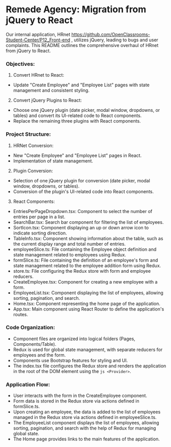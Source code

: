 # Remede Agency: Migration from jQuery to React

Our internal application, HRnet https://github.com/OpenClassrooms-Student-Center/P12_Front-end , utilizes jQuery, leading to bugs and user complaints. This README outlines the comprehensive overhaul of HRnet from jQuery to React.

### Objectives:

1. Convert HRnet to React:

- Update "Create Employee" and "Employee List" pages with state management and consistent styling.

2. Convert jQuery Plugins to React:

- Choose one jQuery plugin (date picker, modal window, dropdowns, or tables) and convert its UI-related code to React components.
- Replace the remaining three plugins with React components.

### Project Structure:

1. HRNet Conversion:

- New "Create Employee" and "Employee List" pages in React.
- Implementation of state management.

2. Plugin Conversion:

- Selection of one jQuery plugin for conversion (date picker, modal window, dropdowns, or tables).
- Conversion of the plugin's UI-related code into React components.

3. React Components:

- EntriesPerPageDropdown.tsx: Component to select the number of entries per page in a list.
- SearchBar.tsx: Search bar component for filtering the list of employees.
- SortIcon.tsx: Component displaying an up or down arrow icon to indicate sorting direction.
- TableInfo.tsx: Component showing information about the table, such as the current display range and total number of entries.
- employeeSlice.ts: File containing the Employee object definition and state management related to employees using Redux.
- formSlice.ts: File containing the definition of an employee's form and state management related to the employee addition form using Redux.
- store.ts: File configuring the Redux store with form and employee reducers.
- CreateEmployee.tsx: Component for creating a new employee with a form.
- EmployeeList.tsx: Component displaying the list of employees, allowing sorting, pagination, and search.
- Home.tsx: Component representing the home page of the application.
- App.tsx: Main component using React Router to define the application's routes.

### Code Organization:

- Component files are organized into logical folders (Pages, Components/Table).
- Redux is used for global state management, with separate reducers for employees and the form.
- Components use Bootstrap features for styling and UI.
- The index.tsx file configures the Redux store and renders the application in the root of the DOM element using the ```js <Provider>```.

### Application Flow:
- User interacts with the form in the CreateEmployee component.
- Form data is stored in the Redux store via actions defined in formSlice.ts.
- Upon creating an employee, the data is added to the list of employees managed in the Redux store via actions defined in employeeSlice.ts.
- The EmployeeList component displays the list of employees, allowing sorting, pagination, and search with the help of Redux for managing global state.
- The Home page provides links to the main features of the application.
